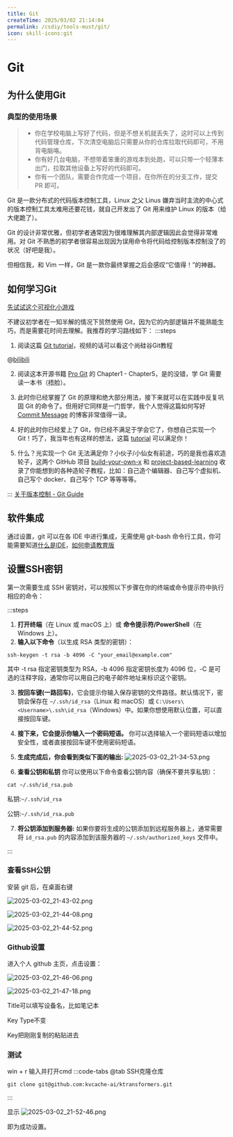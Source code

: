 ```yaml
---
title: Git
createTime: 2025/03/02 21:14:04
permalink: /csdiy/tools-must/git/
icon: skill-icons:git
---
```


# Git
## 为什么使用Git
### 典型的使用场景
> - 你在学校电脑上写好了代码，但是不想关机就丢失了，这时可以上传到代码管理仓库，下次清空电脑后只需要从你的仓库拉取代码即可，不用背电脑咯。
> - 你有好几台电脑，不想带着笨重的游戏本到处跑，可以只带一个轻薄本出门，拉取其他设备上写好的代码即可。 
> - 你有一个团队，需要合作完成一个项目，在你所在的分支工作，提交 PR 即可。

Git 是一款分布式的代码版本控制工具，Linux 之父 Linus 嫌弃当时主流的中心式的版本控制工具太难用还要花钱，就自己开发出了 Git 用来维护 Linux 的版本（给大佬跪了）。

Git 的设计非常优雅，但初学者通常因为很难理解其内部逻辑因此会觉得非常难用。对 Git 不熟悉的初学者很容易出现因为误用命令将代码给控制版本控制没了的状况（好吧是我）。

但相信我，和 Vim 一样，Git 是一款你最终掌握之后会感叹“它值得！”的神器。

## 如何学习Git
[先试试这个可视化小游戏](https://learngitbranching.js.org/?locale=zh_CN)

不建议初学者在一知半解的情况下贸然使用 Git，因为它的内部逻辑并不能熟能生巧，而是需要花时间去理解。我推荐的学习路线如下：
:::steps
1. 阅读这篇 [Git tutorial](https://missing.csail.mit.edu/2020/version-control/)，视频的话可以看这个尚硅谷Git教程

@[bilibili](BV1wm4y1z7Dg)

2. 阅读这本开源书籍 [Pro Git](https://git-scm.com/book/en/v2) 的 Chapter1 - Chapter5，是的没错，学 Git 需要读一本书（捂脸）。

3. 此时你已经掌握了 Git 的原理和绝大部分用法，接下来就可以在实践中反复巩固 Git 的命令了。但用好它同样是一门哲学，我个人觉得这篇如何写好 [Commit Message](https://cbea.ms/git-commit/) 的博客非常值得一读。

4. 好的此时你已经爱上了 Git，你已经不满足于学会它了，你想自己实现一个 Git！巧了，我当年也有这样的想法，这篇 [tutorial](https://wyag.thb.lt/) 可以满足你！

5. 什么？光实现一个 Git 无法满足你？小伙子/小仙女有前途，巧的是我也喜欢造轮子，这两个 GitHub 项目 [build-your-own-x](https://github.com/codecrafters-io/build-your-own-x) 和 [project-based-learning](https://github.com/practical-tutorials/project-based-learning) 收录了你能想到的各种造轮子教程，比如：自己造个编辑器、自己写个虚拟机、自己写个 docker、自己写个 TCP 等等等等。

:::
[关于版本控制 - Git Guide](https://zj-git-guide.readthedocs.io/zh-cn/latest/get-started/%E5%85%B3%E4%BA%8E%E7%89%88%E6%9C%AC%E6%8E%A7%E5%88%B6/)

## 软件集成
通过设置，git 可以在各 IDE 中进行集成，无需使用 git-bash 命令行工具，你可能需要知道[什么是IDE](/campus-wiki/common-softwares/IDE/)，[如何申请教育版](/campus-wiki/apply-student-email/#学生邮箱的作用)

## 设置SSH密钥
第一次需要生成 SSH 密钥对，可以按照以下步骤在你的终端或命令提示符中执行相应的命令：

:::steps
1. **打开终端**（在 Linux 或 macOS 上）或 **命令提示符/PowerShell**（在 Windows 上）。
2. **输入以下命令**（以生成 RSA 类型的密钥）：
```shell
ssh-keygen -t rsa -b 4096 -C "your_email@example.com"
```
其中 -t rsa 指定密钥类型为 RSA，-b 4096 指定密钥长度为 4096 位，-C 是可选的注释字段，通常你可以用自己的电子邮件地址来标识这个密钥。

3. **按回车键(一路回车)**，它会提示你输入保存密钥的文件路径。默认情况下，密钥会保存在 `~/.ssh/id_rsa`（Linux 和 macOS）或 `C:\Users\<Username>\.ssh\id_rsa`（Windows）中。如果你想使用默认位置，可以直接按回车键。

4. **接下来，它会提示你输入一个密码短语。** 你可以选择输入一个密码短语以增加安全性，或者直接按回车键不使用密码短语。

5. **生成完成后，你会看到类似下面的输出:** ![2025-03-02_21-34-53.png](/src/2025-03-02_21-34-53.png)

6. **查看公钥和私钥** 你可以使用以下命令查看公钥内容（确保不要共享私钥）：

```shell
cat ~/.ssh/id_rsa.pub
```

私钥:`~/.ssh/id_rsa`

公钥:`~/.ssh/id_rsa.pub`  

7. **将公钥添加到服务器:** 如果你要将生成的公钥添加到远程服务器上，通常需要将 `id_rsa.pub` 的内容添加到该服务器的 `~/.ssh/authorized_keys` 文件中。

:::

### 查看SSH公钥
安装 git 后，在桌面右键 

![2025-03-02_21-43-02.png](/src/2025-03-02_21-43-02.png)

![2025-03-02_21-44-08.png](/src/2025-03-02_21-44-08.png)

![2025-03-02_21-44-52.png](/src/2025-03-02_21-44-52.png)

### Github设置
进入个人 github 主页，点击设置：

![2025-03-02_21-46-06.png](/src/2025-03-02_21-46-06.png)

![2025-03-02_21-47-18.png](/src/2025-03-02_21-47-18.png)

Title可以填写设备名，比如笔记本

Key Type不变

Key把刚刚复制的粘贴进去

### 测试
win + r 输入并打开cmd
:::code-tabs
@tab SSH克隆仓库

```shell
git clone git@github.com:kvcache-ai/ktransformers.git
```

:::

显示
![2025-03-02_21-52-46.png](/src/2025-03-02_21-52-46.png)

即为成功设置。